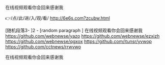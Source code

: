 
在线视频观看你会回来感谢我




👉/点/此/进/入/观/看/ http://6e6s.com?zcubw.html




[随机段落3-
]2 - [random paragraph
]
在线视频观看你会回来感谢我 https://github.com/webnewse/yazo
https://github.com/webnewse/ezxizh
https://github.com/webnewse/qgxox
https://github.com/itunsr/yvwop
https://github.com/cctnews/rrwvwo





在线视频观看你会回来感谢我
